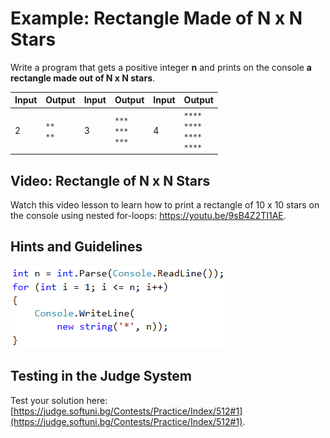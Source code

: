 # Example: Rectangle Made of N x N Stars

Write a program that gets a positive integer **n** and prints on the console **a rectangle made out of N x N stars**.

|Input|Output|Input|Output|Input|Output|
|---|---|---|---|---|---|
|2|<code>\*\*</code><br><code>\*\*</code>|3|<code>\*\*\*</code><br><code>\*\*\*</code><br><code>\*\*\*</code>|4|<code>\*\*\*\*</code><br><code>\*\*\*\*</code><br><code>\*\*\*\*</code><br><code>\*\*\*\*</code>|

## Video: Rectangle of N x N Stars

Watch this video lesson to learn how to print a rectangle of 10 x 10 stars on the console using nested for-loops: https://youtu.be/9sB4Z2TI1AE.

## Hints and Guidelines

![](/assets/chapter-6-images/02.Rectangle-of-N-x-N-stars-01.png)

## Testing in the Judge System

Test your solution here: [https://judge.softuni.bg/Contests/Practice/Index/512#1](https://judge.softuni.bg/Contests/Practice/Index/512#1).
